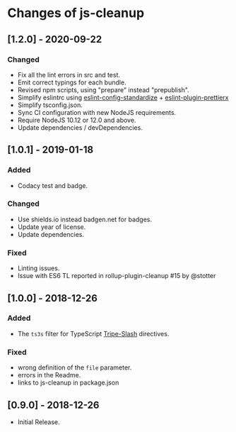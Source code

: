 # Changes of js-cleanup

## \[1.2.0] - 2020-09-22

### Changed

- Fix all the lint errors in src and test.
- Emit correct typings for each bundle.
- Revised npm scripts, using "prepare" instead "prepublish".
- Simplify eslintrc using [eslint-config-standardize](https://www.npmjs.com/package/eslint-config-standardize) + [eslint-plugin-prettierx](https://www.npmjs.com/package/eslint-plugin-prettierx)
- Simplify tsconfig.json.
- Sync CI configuration with new NodeJS requirements.
- Require NodeJS 10.12 or 12.0 and above.
- Update dependencies / devDependencies.

## \[1.0.1] - 2019-01-18

### Added

- Codacy test and badge.

### Changed

- Use shields.io instead badgen.net for badges.
- Update year of license.
- Update dependencies.

### Fixed

- Linting issues.
- Issue with ES6 TL reported in rollup-plugin-cleanup #15 by @stotter

## \[1.0.0] - 2018-12-26

### Added

- The `ts3s` filter for TypeScript [Tripe-Slash](http://www.typescriptlang.org/docs/handbook/triple-slash-directives.html) directives.

### Fixed

- wrong definition of the `file` parameter.
- errors in the Readme.
- links to js-cleanup in package.json

## \[0.9.0] - 2018-12-26

- Initial Release.

